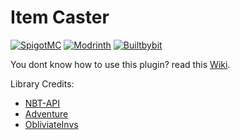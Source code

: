 # Item Caster
[![SpigotMC](https://img.shields.io/badge/spigot-ED8106?style=for-the-badge&logo=SpigotMC&logoColor=white)](https://www.spigotmc.org/resources/item-caster.121386/)
[![Modrinth](https://img.shields.io/badge/modrinth-00AF5C?style=for-the-badge&logo=modrinth&logoColor=white)](https://modrinth.com/plugin/item-caster)
[![Builtbybit](https://img.shields.io/badge/builtbybit-2D87C3?style=for-the-badge&logo=builtbybit&logoColor=white)](https://builtbybit.com/resources/item-caster.56752/)


You dont know how to use this plugin? read this [Wiki](https://github.com/Phanisment/Item-Caster/wiki).

Library Credits:
- [NBT-API](https://github.com/tr7zw/Item-NBT-API)
- [Adventure](https://github.com/KyoriPowered/adventure)
- [ObliviateInvs](https://github.com/hamza-cskn/obliviate-invs)